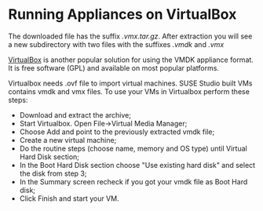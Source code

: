 # Running Appliances on VirtualBox

The downloaded file has the suffix *.vmx.tar.gz*. After extraction you
will see a new subdirectory with two files with the suffixes *.vmdk* and
*.vmx*

[VirtualBox](http://www.virtualbox.org/wiki/Downloads) is another
popular solution for using the VMDK appliance format. It is free software (GPL)
and available on most popular platforms.

Virtualbox needs .ovf file to import virtual machines.
SUSE Studio built VMs contains vmdk and vmx files.
To use your VMs in Virtualbox perform these steps:

* Download and extract the archive;
* Start Virtualbox. Open File->Virtual Media Manager;
* Choose Add and point to the previously extracted vmdk file;
* Create a new virtual machine;
* Do the routine steps (choose name, memory and OS type) until Virtual Hard Disk
section;
* In the Boot Hard Disk section choose "Use existing hard disk" and select the
disk from step 3;
* In the Summary screen recheck if you got your vmdk file as Boot Hard disk;
* Click Finish and start your VM.
